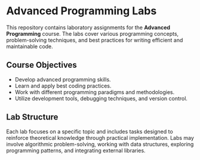 # Advanced Programming Labs

This repository contains laboratory assignments for the **Advanced Programming** course. The labs cover various programming concepts, problem-solving techniques, and best practices for writing efficient and maintainable code.

## Course Objectives

- Develop advanced programming skills.
- Learn and apply best coding practices.
- Work with different programming paradigms and methodologies.
- Utilize development tools, debugging techniques, and version control.

## Lab Structure

Each lab focuses on a specific topic and includes tasks designed to reinforce theoretical knowledge through practical implementation. Labs may involve algorithmic problem-solving, working with data structures, exploring programming patterns, and integrating external libraries.